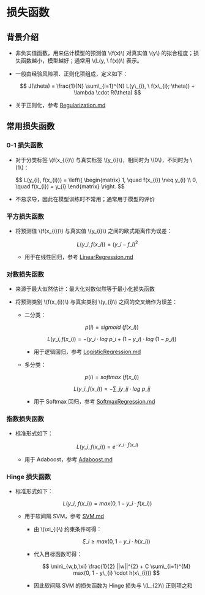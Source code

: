 <script type="text/javascript" src="http://cdn.mathjax.org/mathjax/latest/MathJax.js?config=default"></script>

# 损失函数

## 背景介绍

- 非负实值函数，用来估计模型的预测值 \\(f(x)\\) 对真实值 \\(y\\) 的拟合程度；损失函数越小，模型越好；通常用 \\(L(y, \ f(x))\\) 表示。

- 一般由经验风险项、正则化项组成，定义如下：

	$$ J(\theta) = \frac{1}{N} \sum\_{i=1}^{N} L(y\_{i}, \ f(x\_{i}; \theta)) + \lambda \cdot R(\theta) $$

- 关于正则化，参考 [Regularization.md](Regularization.md)

## 常用损失函数

### 0-1 损失函数

- 对于分类标签 \\(f(x\_{i})\\) 与真实标签 \\(y\_{i}\\)，相同时为 \\(0\\)，不同时为 \\(1\\)：

	$$ L(y\_{i}, f(x\_{i})) = \left\\{ \begin{matrix} 1, \quad f(x\_{i}) \neq y\_{i} \\\\ 0, \quad f(x\_{i}) = y\_{i} \end{matrix} \\right. $$

- 不易求导，因此在模型训练时不常用；通常用于模型的评价

### 平方损失函数

- 将预测值 \\(f(x\_{i})\\) 与真实值 \\(y\_{i}\\) 之间的欧式距离作为误差：

	$$ L(y\_{i}, f(x\_{i})) = (y\_{i} - f\_{i})^{2} $$

	- 用于在线性回归，参考 [LinearRegression.md](LinearRegression.md)

### 对数损失函数

- 来源于最大似然估计：最大化对数似然等于最小化损失函数

- 将预测类别 \\(f(x\_{i})\\) 与真实类别 \\(y\_{i}\\) 之间的交叉熵作为误差：

	- 二分类：

		$$ p(i) = sigmoid \ (f(x\_{i})) $$

		$$ L(y\_{i}, f(x\_{i})) = -( y\_{i} \cdot log \ p\_{i} + (1 - y\_{i}) \cdot log \ (1 - p\_{i}) ) $$
		
		- 用于逻辑回归，参考 [LogisticRegression.md](LogisticRegression.md)

	- 多分类：

		$$ p(i) = softmax \ (f(x\_{i})) $$

		$$ L(y\_{i}, f(x\_{i})) = - \sum\_{j} y\_{ij} \cdot log \ p\_{ij} $$
		
		- 用于 Softmax 回归，参考 [SoftmaxRegression.md](SoftmaxRegression.md)

### 指数损失函数

- 标准形式如下：

	$$ L(y\_{i}, f(x\_{i})) = e^{-y\_{i} \cdot f(x\_{i})} $$

	- 用于 Adaboost，参考 [Adaboost.md](Adaboost.md)

### Hinge 损失函数

- 标准形式如下：

	$$ L(y\_{i}, \ f(x\_{i})) = max(0, 1 - y\_{i} \cdot f(x\_{i})) $$
	
	- 用于软间隔 SVM，参考 [SVM.md](SVM.md)

		- 由 \\(\xi\_{i}\\) 约束条件可得：

			$$ \xi\_{i} \geq max(0, 1 - y\_{i} \cdot h(x\_{i})) $$
		
		- 代入目标函数可得：

			$$ \min\_{w,b,\xi} \frac{1}{2} ||w||^{2} + C \sum\_{i=1}^{M} max(0, 1 - y\_{i} \cdot h(x\_{i})) $$
		
		- 因此软间隔 SVM 的损失函数为 Hinge 损失与 \\(L\_{2}\\) 正则项之和